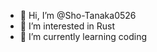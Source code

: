 - 👋 Hi, I’m @Sho-Tanaka0526
- 👀 I’m interested in Rust
- 🌱 I’m currently learning coding

<!---
Sho-Tanaka0526/Sho-Tanaka0526 is a ✨ special ✨ repository because its `README.md` (this file) appears on your GitHub profile.
You can click the Preview link to take a look at your changes.
--->
